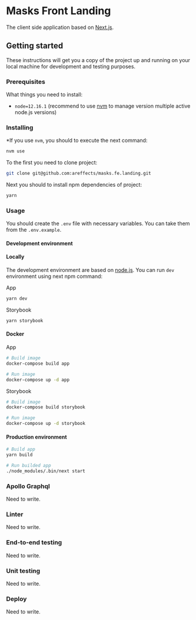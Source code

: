# Masks Front Landing

The client side application based on [Next.js](https://nextjs.org/).

## Getting started

These instructions will get you a copy of the project up and running on your local machine for development and testing purposes.

### Prerequisites

What things you need to install:

- `node=12.16.1` (recommend to use [nvm](https://github.com/nvm-sh/nvm) to manage version multiple active node.js versions)

### Installing

*If you use `nvm`, you should to execute the next command:

```bash
nvm use
```

To the first you need to clone project:

```bash
git clone git@github.com:areffects/masks.fe.landing.git
```

Next you should to install npm dependencies of project:

```bash
yarn
```

### Usage

You should create the `.env` file with necessary variables. You can take them from the `.env.example`.

#### Development environment

#### Locally

The development environment are based on [node.js](https://nodejs.org/). You can run `dev` environment using next npm command:

App

```bash
yarn dev
```

Storybook

```bash
yarn storybook
```

#### Docker

App

```bash
# Build image
docker-compose build app

# Run image
docker-compose up -d app
```

Storybook

```bash
# Build image
docker-compose build storybook

# Run image
docker-compose up -d storybook
```

#### Production environment

```bash
# Build app
yarn build

# Run builded app
./node_modules/.bin/next start
```

### Apollo Graphql

Need to write.

### Linter

Need to write.

### End-to-end testing

Need to write.

### Unit testing

Need to write.

### Deploy

Need to write.
